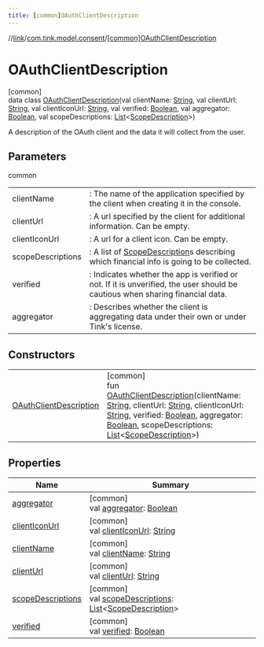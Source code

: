 ```yaml
---
title: [common]OAuthClientDescription
---
```

//[link](../../../index.html)/[com.tink.model.consent](../index.html)/[[common]OAuthClientDescription](index.html)



# OAuthClientDescription



[common]\
data class [OAuthClientDescription](index.html)(val clientName: [String](https://kotlinlang.org/api/latest/jvm/stdlib/kotlin/-string/index.html), val clientUrl: [String](https://kotlinlang.org/api/latest/jvm/stdlib/kotlin/-string/index.html), val clientIconUrl: [String](https://kotlinlang.org/api/latest/jvm/stdlib/kotlin/-string/index.html), val verified: [Boolean](https://kotlinlang.org/api/latest/jvm/stdlib/kotlin/-boolean/index.html), val aggregator: [Boolean](https://kotlinlang.org/api/latest/jvm/stdlib/kotlin/-boolean/index.html), val scopeDescriptions: [List](https://kotlinlang.org/api/latest/jvm/stdlib/kotlin.collections/-list/index.html)&lt;[ScopeDescription](../[common]-scope-description/index.html)&gt;)

A description of the OAuth client and the data it will collect from the user.



## Parameters


common

| | |
|---|---|
| clientName | : The name of the application specified by the client when creating it in the console. |
| clientUrl | : A url specified by the client for additional information. Can be empty. |
| clientIconUrl | : A url for a client icon. Can be empty. |
| scopeDescriptions | : A list of [ScopeDescription](../[common]-scope-description/index.html)s describing which financial info is going to be collected. |
| verified | : Indicates whether the app is verified or not. If it is unverified, the user should be cautious when sharing financial data. |
| aggregator | : Describes whether the client is aggregating data under their own or under Tink's license. |



## Constructors


| | |
|---|---|
| [OAuthClientDescription](-o-auth-client-description.html) | [common]<br>fun [OAuthClientDescription](-o-auth-client-description.html)(clientName: [String](https://kotlinlang.org/api/latest/jvm/stdlib/kotlin/-string/index.html), clientUrl: [String](https://kotlinlang.org/api/latest/jvm/stdlib/kotlin/-string/index.html), clientIconUrl: [String](https://kotlinlang.org/api/latest/jvm/stdlib/kotlin/-string/index.html), verified: [Boolean](https://kotlinlang.org/api/latest/jvm/stdlib/kotlin/-boolean/index.html), aggregator: [Boolean](https://kotlinlang.org/api/latest/jvm/stdlib/kotlin/-boolean/index.html), scopeDescriptions: [List](https://kotlinlang.org/api/latest/jvm/stdlib/kotlin.collections/-list/index.html)&lt;[ScopeDescription](../[common]-scope-description/index.html)&gt;) |


## Properties


| Name | Summary |
|---|---|
| [aggregator](aggregator.html) | [common]<br>val [aggregator](aggregator.html): [Boolean](https://kotlinlang.org/api/latest/jvm/stdlib/kotlin/-boolean/index.html) |
| [clientIconUrl](client-icon-url.html) | [common]<br>val [clientIconUrl](client-icon-url.html): [String](https://kotlinlang.org/api/latest/jvm/stdlib/kotlin/-string/index.html) |
| [clientName](client-name.html) | [common]<br>val [clientName](client-name.html): [String](https://kotlinlang.org/api/latest/jvm/stdlib/kotlin/-string/index.html) |
| [clientUrl](client-url.html) | [common]<br>val [clientUrl](client-url.html): [String](https://kotlinlang.org/api/latest/jvm/stdlib/kotlin/-string/index.html) |
| [scopeDescriptions](scope-descriptions.html) | [common]<br>val [scopeDescriptions](scope-descriptions.html): [List](https://kotlinlang.org/api/latest/jvm/stdlib/kotlin.collections/-list/index.html)&lt;[ScopeDescription](../[common]-scope-description/index.html)&gt; |
| [verified](verified.html) | [common]<br>val [verified](verified.html): [Boolean](https://kotlinlang.org/api/latest/jvm/stdlib/kotlin/-boolean/index.html) |

